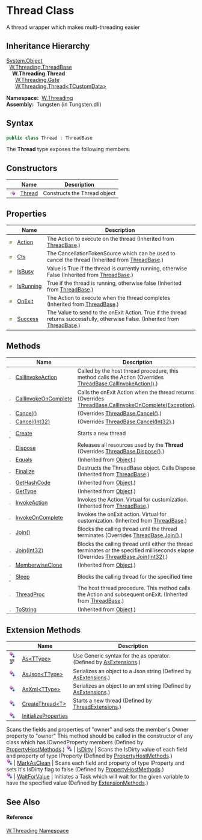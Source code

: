 Thread Class
============
  A thread wrapper which makes multi-threading easier


Inheritance Hierarchy
---------------------
[System.Object][1]  
  [W.Threading.ThreadBase][2]  
    **W.Threading.Thread**  
      [W.Threading.Gate][3]  
      [W.Threading.Thread&lt;TCustomData>][4]  

  **Namespace:**  [W.Threading][5]  
  **Assembly:**  Tungsten (in Tungsten.dll)

Syntax
------

```csharp
public class Thread : ThreadBase
```

The **Thread** type exposes the following members.


Constructors
------------

                 | Name        | Description                  
---------------- | ----------- | ---------------------------- 
![Public method] | [Thread][6] | Constructs the Thread object 


Properties
----------

                      | Name            | Description                                                                                                                         
--------------------- | --------------- | ----------------------------------------------------------------------------------------------------------------------------------- 
![Protected property] | [Action][7]     | The Action to execute on the thread (Inherited from [ThreadBase][2].)                                                               
![Protected property] | [Cts][8]        | The CancellationTokenSource which can be used to cancel the thread (Inherited from [ThreadBase][2].)                                
![Protected property] | [IsBusy][9]     | Value is True if the thread is currently running, otherwise False (Inherited from [ThreadBase][2].)                                 
![Public property]    | [IsRunning][10] | True if the thread is running, otherwise false (Inherited from [ThreadBase][2].)                                                    
![Protected property] | [OnExit][11]    | The Action to execute when the thread completes (Inherited from [ThreadBase][2].)                                                   
![Protected property] | [Success][12]   | The Value to send to the onExit Action. True if the thread returns successfully, otherwise False. (Inherited from [ThreadBase][2].) 


Methods
-------

                                 | Name                       | Description                                                                                                                                 
-------------------------------- | -------------------------- | ------------------------------------------------------------------------------------------------------------------------------------------- 
![Protected method]              | [CallInvokeAction][13]     | Called by the host thread procedure, this method calls the Action (Overrides [ThreadBase.CallInvokeAction()][14].)                          
![Protected method]              | [CallInvokeOnComplete][15] | Calls the onExit Action when the thread returns (Overrides [ThreadBase.CallInvokeOnComplete(Exception)][16].)                               
![Public method]                 | [Cancel()][17]             | (Overrides [ThreadBase.Cancel()][18].)                                                                                                      
![Public method]                 | [Cancel(Int32)][19]        | (Overrides [ThreadBase.Cancel(Int32)][20].)                                                                                                 
![Public method]![Static member] | [Create][21]               | Starts a new thread                                                                                                                         
![Public method]                 | [Dispose][22]              | Releases all resources used by the **Thread** (Overrides [ThreadBase.Dispose()][23].)                                                       
![Public method]                 | [Equals][24]               | (Inherited from [Object][1].)                                                                                                               
![Protected method]              | [Finalize][25]             | Destructs the ThreadBase object. Calls Dispose. (Inherited from [ThreadBase][2].)                                                           
![Public method]                 | [GetHashCode][26]          | (Inherited from [Object][1].)                                                                                                               
![Public method]                 | [GetType][27]              | (Inherited from [Object][1].)                                                                                                               
![Protected method]              | [InvokeAction][28]         | Invokes the Action. Virtual for customization. (Inherited from [ThreadBase][2].)                                                            
![Protected method]              | [InvokeOnComplete][29]     | Invokes the onExit action. Virtual for customization. (Inherited from [ThreadBase][2].)                                                     
![Public method]                 | [Join()][30]               | Blocks the calling thread until the thread terminates (Overrides [ThreadBase.Join()][31].)                                                  
![Public method]                 | [Join(Int32)][32]          | Blocks the calling thread until either the thread terminates or the specified milliseconds elapse (Overrides [ThreadBase.Join(Int32)][33].) 
![Protected method]              | [MemberwiseClone][34]      | (Inherited from [Object][1].)                                                                                                               
![Public method]![Static member] | [Sleep][35]                | Blocks the calling thread for the specified time                                                                                            
![Protected method]              | [ThreadProc][36]           | The host thread procedure. This method calls the Action and subsequent onExit. (Inherited from [ThreadBase][2].)                            
![Public method]                 | [ToString][37]             | (Inherited from [Object][1].)                                                                                                               


Extension Methods
-----------------

                                          | Name                       | Description                                                                                                                                                                                                                      
----------------------------------------- | -------------------------- | -------------------------------------------------------------------------------------------------------------------------------------------------------------------------------------------------------------------------------- 
![Public Extension Method]![Code example] | [As&lt;TType>][38]         | Use Generic syntax for the as operator. (Defined by [AsExtensions][39].)                                                                                                                                                         
![Public Extension Method]                | [AsJson&lt;TType>][40]     | Serializes an object to a Json string (Defined by [AsExtensions][39].)                                                                                                                                                           
![Public Extension Method]                | [AsXml&lt;TType>][41]      | Serializes an object to an xml string (Defined by [AsExtensions][39].)                                                                                                                                                           
![Public Extension Method]                | [CreateThread&lt;T>][42]   | Starts a new thread (Defined by [ThreadExtensions][43].)                                                                                                                                                                         
![Public Extension Method]                | [InitializeProperties][44] | 
Scans the fields and properties of "owner" and sets the member's Owner property to "owner" This method should be called in the constructor of any class which has IOwnedProperty members
 (Defined by [PropertyHostMethods][45].) 
![Public Extension Method]                | [IsDirty][46]              | 
Scans the IsDirty value of each field and property of type IProperty
 (Defined by [PropertyHostMethods][45].)                                                                                                                 
![Public Extension Method]                | [MarkAsClean][47]          | 
Scans each field and property of type IProperty and sets it's IsDirty flag to false
 (Defined by [PropertyHostMethods][45].)                                                                                                  
![Public Extension Method]                | [WaitForValue][48]         | Initiates a Task which will wait for the given variable to have the specified value (Defined by [ExtensionMethods][49].)                                                                                                         


See Also
--------

#### Reference
[W.Threading Namespace][5]  

[1]: http://msdn.microsoft.com/en-us/library/e5kfa45b
[2]: ../ThreadBase/README.md
[3]: ../Gate/README.md
[4]: ../Thread_1/README.md
[5]: ../README.md
[6]: _ctor.md
[7]: ../ThreadBase/Action.md
[8]: ../ThreadBase/Cts.md
[9]: ../ThreadBase/IsBusy.md
[10]: ../ThreadBase/IsRunning.md
[11]: ../ThreadBase/OnExit.md
[12]: ../ThreadBase/Success.md
[13]: CallInvokeAction.md
[14]: ../ThreadBase/CallInvokeAction.md
[15]: CallInvokeOnComplete.md
[16]: ../ThreadBase/CallInvokeOnComplete.md
[17]: Cancel.md
[18]: ../ThreadBase/Cancel.md
[19]: Cancel_1.md
[20]: ../ThreadBase/Cancel_1.md
[21]: Create.md
[22]: Dispose.md
[23]: ../ThreadBase/Dispose.md
[24]: http://msdn.microsoft.com/en-us/library/bsc2ak47
[25]: ../ThreadBase/Finalize.md
[26]: http://msdn.microsoft.com/en-us/library/zdee4b3y
[27]: http://msdn.microsoft.com/en-us/library/dfwy45w9
[28]: ../ThreadBase/InvokeAction.md
[29]: ../ThreadBase/InvokeOnComplete.md
[30]: Join.md
[31]: ../ThreadBase/Join.md
[32]: Join_1.md
[33]: ../ThreadBase/Join_1.md
[34]: http://msdn.microsoft.com/en-us/library/57ctke0a
[35]: Sleep.md
[36]: ../ThreadBase/ThreadProc.md
[37]: http://msdn.microsoft.com/en-us/library/7bxwbwt2
[38]: ../../W/AsExtensions/As__1.md
[39]: ../../W/AsExtensions/README.md
[40]: ../../W/AsExtensions/AsJson__1.md
[41]: ../../W/AsExtensions/AsXml__1.md
[42]: ../ThreadExtensions/CreateThread__1.md
[43]: ../ThreadExtensions/README.md
[44]: ../../W/PropertyHostMethods/InitializeProperties.md
[45]: ../../W/PropertyHostMethods/README.md
[46]: ../../W/PropertyHostMethods/IsDirty.md
[47]: ../../W/PropertyHostMethods/MarkAsClean.md
[48]: ../../W/ExtensionMethods/WaitForValue.md
[49]: ../../W/ExtensionMethods/README.md
[Public method]: ../../_icons/pubmethod.gif "Public method"
[Protected property]: ../../_icons/protproperty.gif "Protected property"
[Public property]: ../../_icons/pubproperty.gif "Public property"
[Protected method]: ../../_icons/protmethod.gif "Protected method"
[Static member]: ../../_icons/static.gif "Static member"
[Public Extension Method]: ../../_icons/pubextension.gif "Public Extension Method"
[Code example]: ../../_icons/CodeExample.png "Code example"